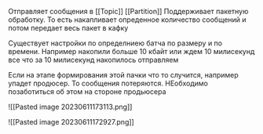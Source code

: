  Отправляет сообщения в [[Topic]] [[Partition]] 
 Поддерживает пакетную обработку. То есть накапливает опреденное количество сообщений и потом передает весь пакет в кафку
 
 Существует настройки по определниею батча по размеру и по времени. Например накопили больше 10 кбайт или ждем 10 милисекунд все что за 10 милисекунд накопилось отправляем
 
Если  на этапе формирования этой пачки что то случится, например упадет продюсер. То сообщения потеряются. НЕобходимо позаботиться об этом на стороне продьюсера

![[Pasted image 20230611173113.png]]

![[Pasted image 20230611172927.png]]


